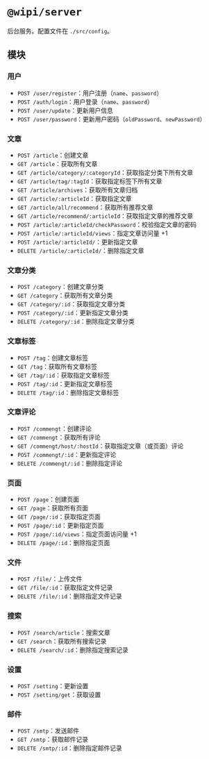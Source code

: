 # `@wipi/server`

后台服务。配置文件在 `./src/config`。

## 模块

### 用户

- `POST /user/register`：用户注册（`name`、`password`）
- `POST /auth/login`：用户登录（`name`、`password`）
- `POST /user/update`：更新用户信息
- `POST /user/password`：更新用户密码（`oldPassword`、`newPassword`）

### 文章

- `POST /article`：创建文章
- `GET /article`：获取所有文章
- `GET /article/category/:categoryId`：获取指定分类下所有文章
- `GET /article/tag/:tagId`：获取指定标签下所有文章
- `GET /article/archives`：获取所有文章归档
- `GET /article/:articleId`：获取指定文章
- `GET /article/all/recommend`：获取所有推荐文章
- `GET /article/recommend/:articleId`：获取指定文章的推荐文章
- `POST /article/:articleId/checkPassword`：校验指定文章的密码
- `POST /article/:articleId/views`：指定文章访问量 +1
- `POST /article/:articleId/`：更新指定文章
- `DELETE /article/:articleId/`：删除指定文章

### 文章分类

- `POST /category`：创建文章分类
- `GET /category`：获取所有文章分类
- `GET /category/:id`：获取指定文章分类
- `POST /category/:id`：更新指定文章分类
- `DELETE /category/:id`：删除指定文章分类

### 文章标签

- `POST /tag`：创建文章标签
- `GET /tag`：获取所有文章标签
- `GET /tag/:id`：获取指定文章标签
- `POST /tag/:id`：更新指定文章标签
- `DELETE /tag/:id`：删除指定文章标签

### 文章评论

- `POST /commengt`：创建评论
- `GET /commengt`：获取所有评论
- `GET /commengt/host/:hostId`：获取指定文章（或页面）评论
- `POST /commengt/:id`：更新指定评论
- `DELETE /commengt/:id`：删除指定评论

### 页面

- `POST /page`：创建页面
- `GET /page`：获取所有页面
- `GET /page/:id`：获取指定页面
- `POST /page/:id`：更新指定页面
- `POST /page/:id/views`：指定页面访问量 +1
- `DELETE /page/:id`：删除指定页面

### 文件

- `POST /file/`：上传文件
- `GET /file/:id`：获取指定文件记录
- `DELETE /file/:id`：删除指定文件记录

### 搜索

- `POST /search/article`：搜索文章
- `GET /search`：获取所有搜索记录
- `DELETE /search/:id`：删除指定搜索记录

### 设置

- `POST /setting`：更新设置
- `POST /setting/get`：获取设置

### 邮件

- `POST /smtp`：发送邮件
- `GET /smtp`：获取邮件记录
- `DELETE /smtp/:id`：删除指定邮件记录
